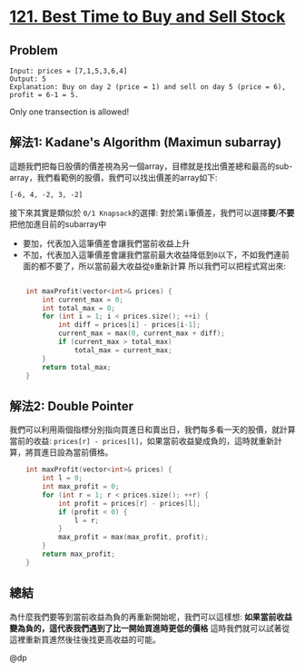# [121. Best Time to Buy and Sell Stock](https://leetcode.com/problems/best-time-to-buy-and-sell-stock/)

## Problem
```
Input: prices = [7,1,5,3,6,4]
Output: 5
Explanation: Buy on day 2 (price = 1) and sell on day 5 (price = 6), profit = 6-1 = 5.
```
Only one transection is allowed!

## 解法1: Kadane's Algorithm (Maximun subarray)
這題我們把每日股價的價差視為另一個array，目標就是找出價差總和最高的sub-array，我們看範例的股價，我們可以找出價差的array如下:
```
[-6, 4, -2, 3, -2]
```
接下來其實是類似於 `0/1 Knapsack`的選擇: 對於第`i`筆價差，我們可以選擇**要**/**不要**把他加進目前的subarray中
- 要加，代表加入這筆價差會讓我們當前收益上升
- 不加，代表加入這筆價差會讓我們當前最大收益降低到`0`以下，不如我們連前面的都不要了，所以當前最大收益從`0`重新計算
所以我們可以把程式寫出來:
```cpp

    int maxProfit(vector<int>& prices) {
        int current_max = 0;
        int total_max = 0;
        for (int i = 1; i < prices.size(); ++i) {
            int diff = prices[i] - prices[i-1];
            current_max = max(0, current_max + diff);
            if (current_max > total_max)
                total_max = current_max;
        }
        return total_max;
    }

```
## 解法2: Double Pointer
我們可以利用兩個指標分別指向買進日和賣出日，我們每多看一天的股價，就計算當前的收益: `prices[r] - prices[l]`，如果當前收益變成負的，這時就重新計算，將買進日設為當前價格。

```cpp
    int maxProfit(vector<int>& prices) {
        int l = 0;
        int max_profit = 0;
        for (int r = 1; r < prices.size(); ++r) {
            int profit = prices[r] - prices[l];
            if (profit < 0) {
                l = r;
            }
            max_profit = max(max_profit, profit);
        }
        return max_profit;
    }
```

## 總結
為什麼我們要等到當前收益為負的再重新開始呢，我們可以這樣想: **如果當前收益變為負的，這代表我們遇到了比一開始買進時更低的價格**
這時我們就可以試著從這裡重新買進然後往後找更高收益的可能。

@dp
